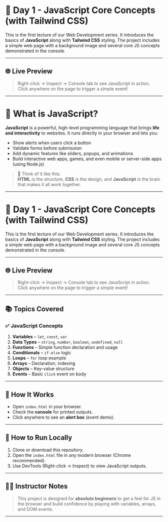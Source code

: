 # 🚀 Day 1 - JavaScript Core Concepts (with Tailwind CSS)

This is the first lecture of our Web Development series. It introduces the basics of **JavaScript** along with **Tailwind CSS** styling. The project includes a simple web page with a background image and several core JS concepts demonstrated in the console.

---

## 🌐 Live Preview

> Right-click → Inspect → Console tab to see JavaScript in action.  
> Click anywhere on the page to trigger a simple event!

---
# 🧠 What is JavaScript?

**JavaScript** is a powerful, high-level programming language that brings **life and interactivity** to websites. It runs directly in your browser and lets you:

- Show alerts when users click a button
- Validate forms before submission
- Add dynamic features like sliders, popups, and animations
- Build interactive web apps, games, and even mobile or server-side apps (using Node.js)

> 🧩 Think of it like this:  
> **HTML** is the structure, **CSS** is the design, and **JavaScript** is the brain that makes it all work together.

---

# 🚀 Day 1 - JavaScript Core Concepts (with Tailwind CSS)

This is the first lecture of our Web Development series. It introduces the basics of **JavaScript** along with **Tailwind CSS** styling. The project includes a simple web page with a background image and several core JS concepts demonstrated in the console.

---

## 🌐 Live Preview

> Right-click → Inspect → Console tab to see JavaScript in action.  
> Click anywhere on the page to trigger a simple event!

---

## 📚 Topics Covered

### ✅ JavaScript Concepts
1. **Variables** – `let`, `const`, `var`
2. **Data Types** – `string`, `number`, `boolean`, `undefined`, `null`
3. **Functions** – Simple function declaration and usage
4. **Conditionals** – `if-else` logic
5. **Loops** – `for` loop example
6. **Arrays** – Declaration, indexing
7. **Objects** – Key-value structure
8. **Events** – Basic `click` event on body

---

## 🧠 How It Works

- Open `index.html` in your browser.
- Check the **console** for printed outputs.
- Click anywhere to see an **alert box** (event demo).

---

## 🔧 How to Run Locally

1. Clone or download this repository.
2. Open the `index.html` file in any modern browser (Chrome recommended).
3. Use DevTools (Right-click → Inspect) to view JavaScript outputs.

---

## 🧑‍🏫 Instructor Notes

> This project is designed for **absolute beginners** to get a feel for JS in the browser and build confidence by playing with variables, arrays, and DOM events.

---
